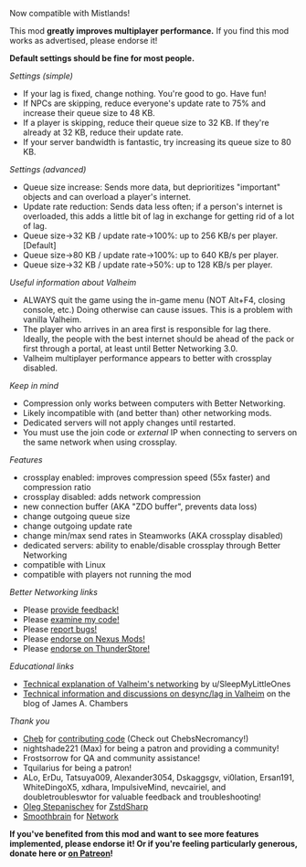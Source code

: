 Now compatible with Mistlands!

This mod **greatly improves multiplayer performance.** If you find this mod works as advertised, please endorse it!

**Default settings should be fine for most people.**

_Settings (simple)_

* If your lag is fixed, change nothing. You're good to go. Have fun!
* If NPCs are skipping, reduce everyone's update rate to 75% and increase their queue size to 48 KB.
* If a player is skipping, reduce their queue size to 32 KB. If they're already at 32 KB, reduce their update rate.
* If your server bandwidth is fantastic, try increasing its queue size to 80 KB.

_Settings (advanced)_

* Queue size increase: Sends more data, but deprioritizes "important" objects and can overload a player's internet.
* Update rate reduction: Sends data less often; if a person's internet is overloaded, this adds a little bit of lag in exchange for getting rid of a lot of lag.
* Queue size->32 KB / update rate->100%: up to 256 KB/s per player. [Default]
* Queue size->80 KB / update rate->100%: up to 640 KB/s per player.
* Queue size->32 KB / update rate->50%: up to 128 KB/s per player.

_Useful information about Valheim_

* ALWAYS quit the game using the in-game menu (NOT Alt+F4, closing console, etc.) Doing otherwise can cause issues. This is a problem with vanilla Valheim.
* The player who arrives in an area first is responsible for lag there. Ideally, the people with the best internet should be ahead of the pack or first through a portal, at least until Better Networking 3.0.
* Valheim multiplayer performance appears to better with crossplay disabled.

_Keep in mind_

* Compression only works between computers with Better Networking.
* Likely incompatible with (and better than) other networking mods.
* Dedicated servers will not apply changes until restarted.
* You must use the join code or *external* IP when connecting to servers on the same network when using crossplay.

_Features_

* crossplay enabled: improves compression speed (55x faster) and compression ratio
* crossplay disabled: adds network compression
* new connection buffer (AKA "ZDO buffer", prevents data loss)
* change outgoing queue size
* change outgoing update rate
* change min/max send rates in Steamworks (AKA crossplay disabled)
* dedicated servers: ability to enable/disable crossplay through Better Networking
* compatible with Linux
* compatible with players not running the mod

_Better Networking links_

* Please [provide feedback!](https://www.nexusmods.com/valheim/mods/1570?tab=posts)
* Please [examine my code!](https://github.com/CW-Jesse/valheim-betternetworking)
* Please [report bugs!](https://github.com/CW-Jesse/valheim-betternetworking/issues)
* Please [endorse on Nexus Mods!](https://www.nexusmods.com/valheim/mods/1570)
* Please [endorse on ThunderStore!](https://valheim.thunderstore.io/package/CW_Jesse/BetterNetworking_Valheim/)

_Educational links_

* [Technical explanation of Valheim's networking](https://redd.it/mga1iw) by u/SleepMyLittleOnes
* [Technical information and discussions on desync/lag in Valheim](https://jamesachambers.com/revisiting-fixing-valheim-lag-modifying-send-receive-limits/) on the blog of James A. Chambers

_Thank you_

* [Cheb](https://github.com/jpw1991) for [contributing code](https://github.com/CW-Jesse/valheim-betternetworking/pull/17) (Check out ChebsNecromancy!)
* nightshade221 (Max) for being a patron and providing a community!
* Frostsorrow for QA and community assistance!
* Tquilarius for being a patron!
* ALo, ErDu, Tatsuya009, Alexander3054, Dskaggsgv, vi0lation, Ersan191, WhiteDingoX5, xdhara, ImpulsiveMind, nevcairiel, and doubletroubleswtor for valuable feedback and troubleshooting!
* [Oleg Stepanischev](https://github.com/oleg-st) for [ZstdSharp](https://github.com/oleg-st/ZstdSharp)
* [Smoothbrain](https://valheim.thunderstore.io/package/Smoothbrain/) for [Network](https://valheim.thunderstore.io/package/Smoothbrain/Network/)

**If you've benefited from this mod and want to see more features implemented, please endorse it! Or if you're feeling particularly generous, donate here or [on Patreon](https://www.patreon.com/CW_Jesse)!**